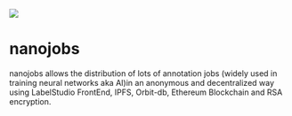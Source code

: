 ![](https://repository-images.githubusercontent.com/289615122/f5773f80-e4e8-11ea-9abb-d6be36106d2b?raw=true)
# nanojobs
nanojobs allows the distribution of lots of annotation jobs (widely used in training neural networks aka AI)in an anonymous and decentralized way using LabelStudio FrontEnd, IPFS, Orbit-db, Ethereum Blockchain and RSA encryption.

